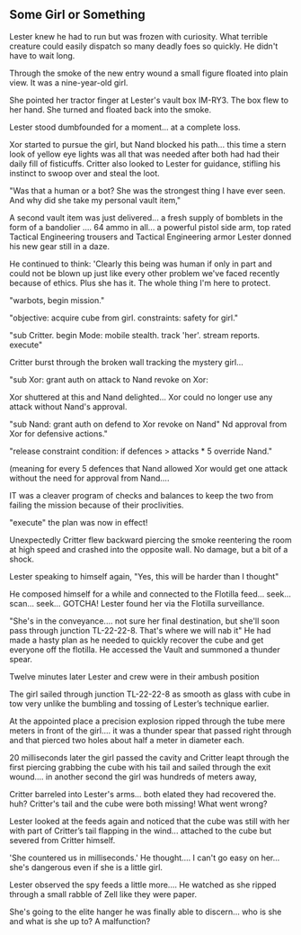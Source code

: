 ## Some Girl or Something

Lester knew he had to run but was frozen with curiosity. What terrible creature could easily dispatch so many deadly foes so quickly. He didn't have to wait long.

Through the smoke of the new entry wound a small figure floated into plain view. It was a nine-year-old girl.

She pointed her tractor finger at Lester's vault box IM-RY3. The box flew to her hand. She turned and floated back into the smoke.

Lester stood dumbfounded for a moment... at a complete loss.

Xor started to pursue the girl, but Nand blocked his path... this time a stern look of yellow eye lights was all that was needed after both had had their daily fill of fisticuffs. Critter also looked to Lester for guidance, stifling his instinct to swoop over and steal the loot.

"Was that a human or a bot? She was the strongest thing I have ever seen. And why did she take my personal vault item,"

A second vault item was just delivered... a fresh supply of bomblets in the form of a bandolier .... 64 ammo in all...  a powerful pistol side arm, top rated Tactical Engineering trousers and Tactical Engineering armor Lester donned his new gear still in a daze.

He continued to think: 'Clearly this being was human if only in part and could not be blown up just like every other problem we've faced recently because of ethics. Plus she has it. The whole thing I'm here to protect.

"warbots, begin mission."

"objective: acquire cube from girl. constraints: safety for girl."

"sub Critter. begin Mode: mobile stealth. track 'her'. stream reports. execute"

Critter burst through the broken wall tracking the mystery girl...

"sub Xor: grant auth on attack to Nand revoke on Xor:

Xor shuttered at this and Nand delighted... Xor could no longer use any attack without Nand's approval.

"sub Nand: grant auth on defend to Xor revoke on Nand" Nd approval from Xor for defensive actions."

"release constraint condition: if defences \> attacks \* 5 override Nand."

(meaning for every 5 defences that Nand allowed Xor would get one attack without the need for approval from Nand....

IT was a cleaver program of checks and balances to keep the two from failing the mission because of their proclivities.

"execute" the plan was now in effect\!

Unexpectedly Critter flew backward piercing the smoke reentering the room at high speed and crashed into the opposite wall. No damage, but a bit of a shock.

Lester speaking to himself again, "Yes, this will be harder than I thought"

He composed himself for a while and connected to the Flotilla feed… seek… scan… seek… GOTCHA\!  Lester found her via the Flotilla surveillance.

"She's in the conveyance.... not sure her final destination, but she'll soon pass through junction TL-22-22-8. That's where we will nab it" He had made a hasty plan as he needed to quickly recover the cube and get everyone off the flotilla.  He accessed the Vault and summoned a thunder spear.

Twelve minutes later Lester and crew were in their ambush position

The girl sailed through junction TL-22-22-8  as smooth as glass with cube in tow very unlike the bumbling and tossing of Lester’s technique earlier.

At the appointed place a precision explosion ripped through the tube mere meters in front of the girl.... it was a thunder spear that passed right through and that pierced two holes about half a meter in diameter each.

20 milliseconds later the girl passed the cavity and Critter leapt through the first piercing grabbing the cube with his tail and sailed through the exit wound.... in another second the girl was hundreds of meters away,

Critter barreled into Lester's arms... both elated they had recovered the. huh? Critter's tail and the cube were both missing\! What went wrong?

Lester looked at the feeds again and noticed that the cube was still with her with part of Critter’s tail flapping in the wind... attached to the cube but severed from Critter himself.

'She countered us in milliseconds.' He thought.... I can't go easy on her... she's dangerous even if she is a little girl.

Lester observed the spy feeds a little more.... He watched as she ripped through a small rabble of Zell like they were paper.

She's going to the elite hanger he was finally able to discern... who is she and what is she up to? A malfunction?
